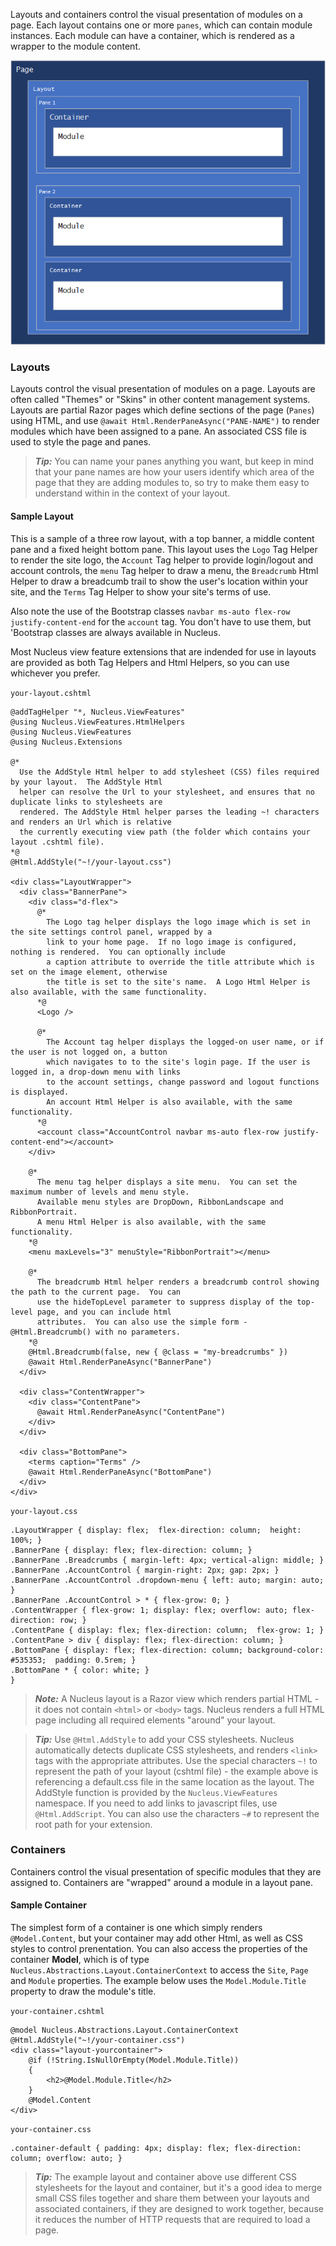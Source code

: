 Layouts and containers control the visual presentation of modules on a page.  Each layout contains one or more `panes`, which can contain module
instances.  Each module can have a container, which is rendered as a wrapper to the module content.

![Layouts and Containers](Layouts-and-Containers.png)

### Layouts
Layouts control the visual presentation of modules on a page.  Layouts are often called "Themes" or "Skins" in other content management systems.  Layouts 
are partial Razor pages which define sections of the page (`Panes`) using HTML, and use `@await Html.RenderPaneAsync("PANE-NAME")`
to render modules which have been assigned to a pane.  An associated CSS file is used to style the page and panes.

> **_Tip:_**  You can name your panes anything you want, but keep in mind that your pane names are how your users identify which area of the page that they
are adding modules to, so try to make them easy to understand within in the context of your layout.

#### Sample Layout
This is a sample of a three row layout, with a top banner, a middle content pane and a fixed height bottom pane.  This layout uses the `Logo` Tag Helper
to render the site logo, the `Account` Tag helper to provide login/logout and account controls, the `menu` Tag helper to draw a menu, the `Breadcrumb`
Html Helper to draw a breadcumb trail to show the user's location within your site, and the `Terms` Tag Helper to show your site's terms of use.  

Also note the use of the Bootstrap classes `navbar ms-auto flex-row justify-content-end` for the `account` tag.  You don't have to use them, but 
'Bootstrap classes are always available in Nucleus.

Most Nucleus view feature extensions that are indended for use in layouts are provided as both Tag Helpers and Html Helpers, so you can use whichever you 
prefer.

`your-layout.cshtml`
```
@addTagHelper "*, Nucleus.ViewFeatures"
@using Nucleus.ViewFeatures.HtmlHelpers
@using Nucleus.ViewFeatures
@using Nucleus.Extensions

@*
  Use the AddStyle Html helper to add stylesheet (CSS) files required by your layout.  The AddStyle Html 
  helper can resolve the Url to your stylesheet, and ensures that no duplicate links to stylesheets are 
  rendered. The AddStyle Html helper parses the leading ~! characters and renders an Url which is relative 
  the currently executing view path (the folder which contains your layout .cshtml file).
*@
@Html.AddStyle("~!/your-layout.css")

<div class="LayoutWrapper">
  <div class="BannerPane">
    <div class="d-flex">
      @*  
        The Logo tag helper displays the logo image which is set in the site settings control panel, wrapped by a
        link to your home page.  If no logo image is configured, nothing is rendered.  You can optionally include 
        a caption attribute to override the title attribute which is set on the image element, otherwise 
        the title is set to the site's name.  A Logo Html Helper is also available, with the same functionality.
      *@
      <Logo />

      @*  
        The Account tag helper displays the logged-on user name, or if the user is not logged on, a button 
        which navigates to to the site's login page. If the user is logged in, a drop-down menu with links 
        to the account settings, change password and logout functions is displayed.  
        An account Html Helper is also available, with the same functionality.
      *@
      <account class="AccountControl navbar ms-auto flex-row justify-content-end"></account>
    </div>

    @*  
      The menu tag helper displays a site menu.  You can set the maximum number of levels and menu style.  
      Available menu styles are DropDown, RibbonLandscape and RibbonPortrait.
      A menu Html Helper is also available, with the same functionality.
    *@
    <menu maxLevels="3" menuStyle="RibbonPortrait"></menu>

    @*
      The breadcrumb Html helper renders a breadcrumb control showing the path to the current page.  You can 
      use the hideTopLevel parameter to suppress display of the top-level page, and you can include html 
      attributes.  You can also use the simple form - @Html.Breadcrumb() with no parameters.
    *@
    @Html.Breadcrumb(false, new { @class = "my-breadcrumbs" })
    @await Html.RenderPaneAsync("BannerPane")
  </div>

  <div class="ContentWrapper">
    <div class="ContentPane">
      @await Html.RenderPaneAsync("ContentPane")
    </div>
  </div>

  <div class="BottomPane">
    <terms caption="Terms" />
    @await Html.RenderPaneAsync("BottomPane")
  </div>
</div>
```

`your-layout.css`
```
.LayoutWrapper { display: flex;  flex-direction: column;  height: 100%; }
.BannerPane { display: flex; flex-direction: column; }
.BannerPane .Breadcrumbs { margin-left: 4px; vertical-align: middle; }
.BannerPane .AccountControl { margin-right: 2px; gap: 2px; }
.BannerPane .AccountControl .dropdown-menu { left: auto; margin: auto; }
.BannerPane .AccountControl > * { flex-grow: 0; }
.ContentWrapper { flex-grow: 1; display: flex; overflow: auto; flex-direction: row; }
.ContentPane { display: flex; flex-direction: column;  flex-grow: 1; }
.ContentPane > div { display: flex; flex-direction: column; }
.BottomPane { display: flex; flex-direction: column; background-color: #535353;  padding: 0.5rem; }
.BottomPane * { color: white; }
}
```

> **_Note:_**  A Nucleus layout is a Razor view which renders partial HTML - it does not contain `<html>` or `<body>` tags.  Nucleus renders a full HTML 
page including all required elements "around" your layout.

> **_Tip:_**  Use `@Html.AddStyle` to add your CSS stylesheets.  Nucleus automatically detects duplicate CSS stylesheets, and renders `<link>` tags with the appropriate attributes.  Use
the special characters `~!` to represent the path of your layout (cshtml file) - the example above is referencing a default.css file in the same location as the layout.  The AddStyle function is
provided by the `Nucleus.ViewFeatures` namespace.  If you need to add links to javascript files, use `@Html.AddScript`.  You can also use the characters `~#` to represent the root 
path for your extension.

### Containers
Containers control the visual presentation of specific modules that they are assigned to.  Containers are "wrapped" around a module in a layout pane.

#### Sample Container
The simplest form of a container is one which simply renders `@Model.Content`, but your container may add other Html, as well as CSS styles to control prenentation.  You can also access 
the properties of the container **Model**, which is of type `Nucleus.Abstractions.Layout.ContainerContext` to access the `Site`, `Page` and `Module` properties.  The example below uses 
the `Model.Module.Title` property to draw the module's title.

`your-container.cshtml`
```
@model Nucleus.Abstractions.Layout.ContainerContext
@Html.AddStyle("~!/your-container.css")
<div class="layout-yourcontainer">
	@if (!String.IsNullOrEmpty(Model.Module.Title))
	{
		<h2>@Model.Module.Title</h2>
	}
	@Model.Content
</div>
```

`your-container.css`
```
.container-default { padding: 4px; display: flex; flex-direction: column; overflow: auto; }
```

> **_Tip:_**  The example layout and container above use different CSS stylesheets for the layout and container, but it's a good idea to merge small CSS files together and share them between 
your layouts and associated containers, if they are designed to work together, because it reduces the number of HTTP requests that are required to load a page.  




